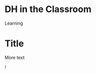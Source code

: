 # DH in the Classroom
 Learning
<!DOCTYPE html>
<html>
  <head>
  </head>
  <body>
    <h1> Title </h1>
    <p> More text </p>
  </body>
</html>

!
